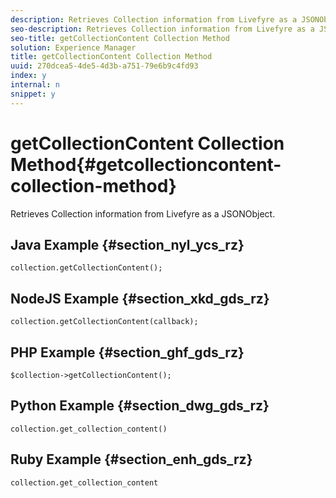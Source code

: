 ```yaml
---
description: Retrieves Collection information from Livefyre as a JSONObject.
seo-description: Retrieves Collection information from Livefyre as a JSONObject.
seo-title: getCollectionContent Collection Method
solution: Experience Manager
title: getCollectionContent Collection Method
uuid: 270dcea5-4de5-4d3b-a751-79e6b9c4fd93
index: y
internal: n
snippet: y
---
```


# getCollectionContent Collection Method{#getcollectioncontent-collection-method}

Retrieves Collection information from Livefyre as a JSONObject.

## Java Example {#section_nyl_ycs_rz}

```
collection.getCollectionContent(); 

```

## NodeJS Example {#section_xkd_gds_rz}

```
collection.getCollectionContent(callback); 

```

## PHP Example {#section_ghf_gds_rz}

```
$collection->getCollectionContent(); 

```

## Python Example {#section_dwg_gds_rz}

```
collection.get_collection_content() 

```

## Ruby Example {#section_enh_gds_rz}

```
collection.get_collection_content 

```


